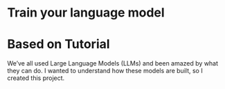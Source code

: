 # Train your language model 
# Based on Tutorial
We’ve all used Large Language Models (LLMs) and been amazed by what they can do. I wanted to understand how these models are built, so I created this project.

